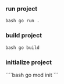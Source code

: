 ### run project 
```bash go run . ```

### build project
```bash go build ```

### initialize project
````bash go mod init ```